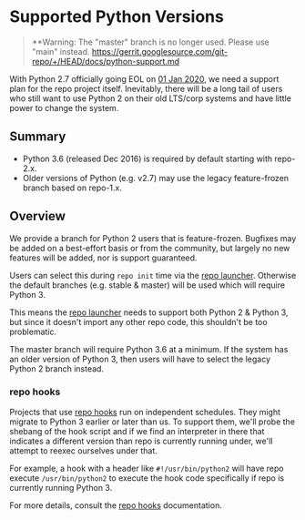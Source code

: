 # Supported Python Versions

> **Warning: The "master" branch is no longer used.  Please use "main" instead.
> https://gerrit.googlesource.com/git-repo/+/HEAD/docs/python-support.md

With Python 2.7 officially going EOL on [01 Jan 2020](https://pythonclock.org/),
we need a support plan for the repo project itself.
Inevitably, there will be a long tail of users who still want to use Python 2 on
their old LTS/corp systems and have little power to change the system.

## Summary

* Python 3.6 (released Dec 2016) is required by default starting with repo-2.x.
* Older versions of Python (e.g. v2.7) may use the legacy feature-frozen branch
  based on repo-1.x.

## Overview

We provide a branch for Python 2 users that is feature-frozen.
Bugfixes may be added on a best-effort basis or from the community, but largely
no new features will be added, nor is support guaranteed.

Users can select this during `repo init` time via the [repo launcher].
Otherwise the default branches (e.g. stable & master) will be used which will
require Python 3.

This means the [repo launcher] needs to support both Python 2 & Python 3, but
since it doesn't import any other repo code, this shouldn't be too problematic.

The master branch will require Python 3.6 at a minimum.
If the system has an older version of Python 3, then users will have to select
the legacy Python 2 branch instead.

### repo hooks

Projects that use [repo hooks] run on independent schedules.
They might migrate to Python 3 earlier or later than us.
To support them, we'll probe the shebang of the hook script and if we find an
interpreter in there that indicates a different version than repo is currently
running under, we'll attempt to reexec ourselves under that.

For example, a hook with a header like `#!/usr/bin/python2` will have repo
execute `/usr/bin/python2` to execute the hook code specifically if repo is
currently running Python 3.

For more details, consult the [repo hooks] documentation.


[repo hooks]: ./repo-hooks.md
[repo launcher]: ../repo
